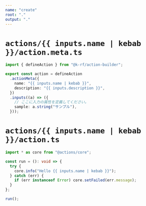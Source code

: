 ```yaml
---
name: "create"
root: "."
output: "."
---
```


# `actions/{{ inputs.name | kebab }}/action.meta.ts`

<!-- prettier-ignore -->
```ts
import { defineAction } from "@k-rf/action-builder";

export const action = defineAction
  .actionMeta({
    name: "{{ inputs.name | kebab }}",
    description: "{{ inputs.description }}",
  })
  .inputs((a) => ({
    // ここに入力の属性を定義してください。
    sample: a.string("サンプル"),
  }));

```

# `actions/{{ inputs.name | kebab }}/action.ts`

<!-- prettier-ignore -->
```ts
import * as core from "@actions/core";

const run = (): void => {
  try {
    core.info("Hello {{ inputs.name | kebab }}");
  } catch (err) {
    if (err instanceof Error) core.setFailed(err.message);
  }
};

run();

```
